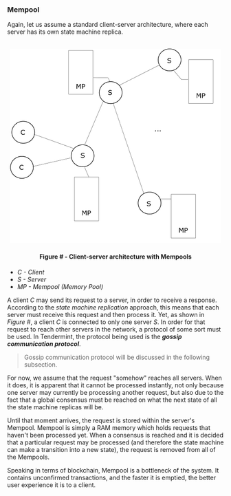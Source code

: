 ### Mempool

Again, let us assume a standard client-server architecture, where each server has its own state machine replica. 

<br/>
<div align='center'> 
	<img src="https://github.com/lukamiletic95/papers/blob/master/images/fig7.png" />
	<h4>Figure # - Client-server architecture with Mempools</h4>
</div>

* *C - Client*
* *S - Server*
* *MP - Mempool (Memory Pool)*

A client *C* may send its request to a server, in order to receive a response. According to the *state machine replication* approach, this means that each server must receive this request and then process it. Yet, as shown in *Figure #*, a client *C* is connected to only one server *S*. In order for that request to reach other servers in the network, a protocol of some sort must be used. In Tendermint, the protocol being used is the ***gossip communication protocol***.

> Gossip communication protocol will be discussed in the following subsection.

For now, we assume that the request "somehow" reaches all servers. When it does, it is apparent that it cannot be processed instantly, not only because one server may currently be processing another request, but also due to the fact that a global consensus must be reached on what the next state of all the state machine replicas will be.

Until that moment arrives, the request is stored within the server's Mempool. Mempool is simply a RAM memory which holds requests that haven't been processed yet. When a consensus is reached and it is decided that a particular request may be processed (and therefore the state machine can make a transition into a new state), the request is removed from all of the Mempools.

Speaking in terms of blockchain, Mempool is a bottleneck of the system. It contains unconfirmed transactions, and the faster it is emptied, the better user experience it is to a client.
<!--stackedit_data:
eyJoaXN0b3J5IjpbLTE3NjI0NDc2OTcsLTgxODkzMTc5M119
-->